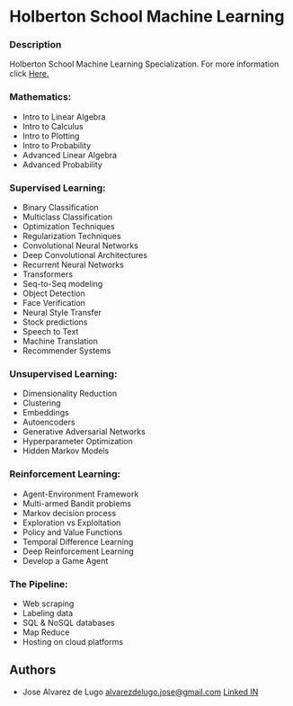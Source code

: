 # Holberton School Machine Learning

### Description
Holberton School Machine Learning Specialization. For more information click [Here.](https://www.holbertonschool.com/pathway_machine_learning)


### Mathematics:
- Intro to Linear Algebra
- Intro to Calculus
- Intro to Plotting
- Intro to Probability
- Advanced Linear Algebra
- Advanced Probability

### Supervised Learning:
- Binary Classification
- Multiclass Classification
- Optimization Techniques
- Regularization Techniques
- Convolutional Neural Networks
- Deep Convolutional Architectures
- Recurrent Neural Networks
- Transformers
- Seq-to-Seq modeling
- Object Detection
- Face Verification
- Neural Style Transfer
- Stock predictions
- Speech to Text
- Machine Translation
- Recommender Systems

### Unsupervised Learning:
- Dimensionality Reduction
- Clustering
- Embeddings
- Autoencoders
- Generative Adversarial Networks
- Hyperparameter Optimization
- Hidden Markov Models

### Reinforcement Learning:
- Agent-Environment Framework
- Multi-armed Bandit problems
- Markov decision process
- Exploration vs Exploitation
- Policy and Value Functions
- Temporal Difference Learning
- Deep Reinforcement Learning
- Develop a Game Agent

### The Pipeline:
- Web scraping
- Labeling data
- SQL & NoSQL databases
- Map Reduce
- Hosting on cloud platforms

## Authors
- Jose Alvarez de Lugo [alvarezdelugo.jose@gmail.com](alvarezdelugo.jose@gmail.com) [Linked IN](https://www.linkedin.com/in/josealvarezdelugo/)
